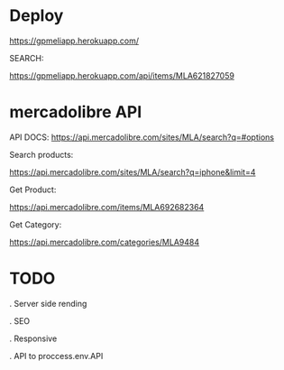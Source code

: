 # Deploy

https://gpmeliapp.herokuapp.com/

SEARCH:

https://gpmeliapp.herokuapp.com/api/items/MLA621827059

# mercadolibre API

API DOCS: https://api.mercadolibre.com/sites/MLA/search?q=#options

Search products:

https://api.mercadolibre.com/sites/MLA/search?q=iphone&limit=4

Get Product:

https://api.mercadolibre.com/items/MLA692682364

Get Category:

https://api.mercadolibre.com/categories/MLA9484

# TODO

. Server side rending

. SEO

. Responsive

. API to proccess.env.API
